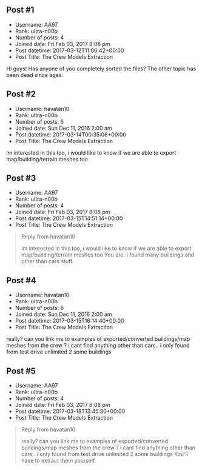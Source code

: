 ## Post #1
- Username: AA97
- Rank: ultra-n00b
- Number of posts: 4
- Joined date: Fri Feb 03, 2017 8:08 pm
- Post datetime: 2017-03-12T11:06:42+00:00
- Post Title: The Crew Models Extraction

Hi guys! Has anyone of you completely sorted the files? The other topic has been dead since ages.
## Post #2
- Username: havatan10
- Rank: ultra-n00b
- Number of posts: 6
- Joined date: Sun Dec 11, 2016 2:00 am
- Post datetime: 2017-03-14T00:35:06+00:00
- Post Title: The Crew Models Extraction

im interested in this too, i would like to know if we are able to export map/building/terrain meshes too
## Post #3
- Username: AA97
- Rank: ultra-n00b
- Number of posts: 4
- Joined date: Fri Feb 03, 2017 8:08 pm
- Post datetime: 2017-03-15T14:51:14+00:00
- Post Title: The Crew Models Extraction

> Reply from havatan10
>
> im interested in this too, i would like to know if we are able to export map/building/terrain meshes too
You are. I found many buildings and other than cars stuff.
## Post #4
- Username: havatan10
- Rank: ultra-n00b
- Number of posts: 6
- Joined date: Sun Dec 11, 2016 2:00 am
- Post datetime: 2017-03-15T16:14:40+00:00
- Post Title: The Crew Models Extraction

really? can you link me to examples of exported/converted buildings/map meshes from the crew ? i cant find anything other than cars.. i only found from test drive unlimited 2 some buildings
## Post #5
- Username: AA97
- Rank: ultra-n00b
- Number of posts: 4
- Joined date: Fri Feb 03, 2017 8:08 pm
- Post datetime: 2017-03-18T13:45:30+00:00
- Post Title: The Crew Models Extraction

> Reply from havatan10
>
> really? can you link me to examples of exported/converted buildings/map meshes from the crew ? i cant find anything other than cars.. i only found from test drive unlimited 2 some buildings
You'll have to extract them yourself.
